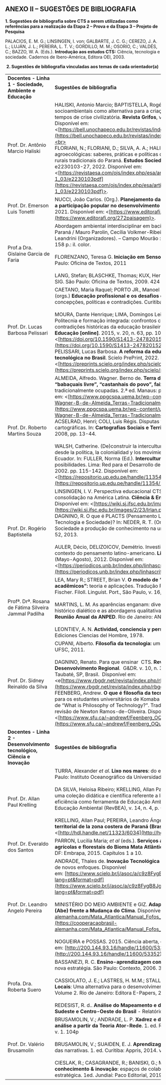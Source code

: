 ## ANEXO II – SUGESTÕES DE BIBLIOGRAFIA

**1. Sugestões de bibliografia sobre CTS a serem utilizadas como referências para a realização da Etapa 2 – Prova e da Etapa 3 – Projeto de Pesquisa**

PALACIOS, E. M. G.; LINSINGEN, I. von; GALBARTE, J. C. G.; CEREZO, J. A. L.; LUJÁN, J. L.; PEREIRA, L. T. V.; GORDILLO, M. M.; OSORIO, C.; VALDÉS, C.; BAZZO, W. A. (Eds.). **Introdução aos estudos CTS:** Ciência, tecnologia e sociedade. Cadernos de Ibero-América, Editora OEI, 2003.

 **2. Sugestões de bibliografia vinculadas aos temas de cada orientador(a)**

|   |   |
|---|---|
|**Docentes - Linha 1 - Sociedade, Ambiente e Educação**|**Sugestões de bibliografia**|
|Prof. Dr. Antônio Marcio Haliski|HALISKI, Antonio Marcio; BAPTISTELLA, Rogério. O diálogo de saberes socioambientais como alternativa para a criação de um mundo possível em tempos de crise civilizatória. **Revista Grifos**, v. 31, p. 189-208, 2021. Disponível em: <[https://bell.unochapeco.edu.br/revistas/index.php/grifos/article/view/6255](https://bell.unochapeco.edu.br/revistas/index.php/grifos/article/view/6255)>.<br><br>FLORIANI, N.; FLORIANI, D.; SILVA, A. A.; HALISKI, A. M. Territorializações agroecológicas: saberes, práticas e políticas de natureza em comunidades rurais tradicionais do Paraná. **Estudos Sociedade e Agricultura**, v. 30, p. e2230103-27, 2022. Disponível em: <[https://revistaesa.com/ojs/index.php/esa/article/view/esa30-1_03/e2230103pdf](https://revistaesa.com/ojs/index.php/esa/article/view/esa30-1_03/e2230103pdf)>.|
|Prof. Dr. Emerson Luis Tonetti|NUCCI, João Carlos. (Org.). **Planejamento da paisagem como subsídio para a participação popular no desenvolvimento urbano**. 1 ed. Porto Alegre: Fi, 2021. Disponível em: <[https://www.editorafi.org/272paisagem](https://www.editorafi.org/272paisagem)>.|
|Prof.a Dra. Gislaine Garcia de Faria|Abordagem ambiental interdisciplinar em bacias hidrográficas no Estado do Paraná / Mauro Parolin, Cecília Volkmer-Ribeiro, Josimeire Aparecida Leandrini (Organizadores). – Campo Mourão : Editora da Fecilcam, 2010. xiv, 158 p.: il. color.<br><br>FLORENZANO, Teresa G. **Iniciação em Sensoriamento Remoto.** 3 ed. São Paulo: Oficina de Textos, 2011<br><br>LANG, Stefan; BLASCHKE, Thomas; KUX, Hermann. Análise da paisagem com SIG. São Paulo: Oficina de Textos, 2009. 424 p.|
|Prof. Dr. Lucas Barbosa Pelissari|CAETANO, Maria Raquel; PORTO JR., Manoel José; SOBRINHO, Sidinei Cruz. (orgs.) **Educação profissional e os desafios da formação humana integral:**  concepções, políticas e contradições. Curitiba: Editora CRV, 2021.<br><br>MOURA, Dante Henrique; LIMA, Domingos Leite; SILVA, Mônica Ribeiro. Politecnia e formação integrada: confrontos conceituais, projetos políticos e contradições históricas da educação brasileira. **Revista Brasileira de Educação [online]**. 2015, v. 20, n. 63, pp. 1057-1080. Disponível em: <[https://doi.org/10.1590/S1413-24782015206313](https://doi.org/10.1590/S1413-24782015206313)>.<br><br>PELISSARI, Lucas Barbosa. **A reforma da educação profissional e tecnológica no Brasil**. Scielo PrePrint, 2022. Disponível em: <[https://preprints.scielo.org/index.php/scielo/preprint/view/3150/5677](https://preprints.scielo.org/index.php/scielo/preprint/view/3150/5677)>.|
|Prof. Dr. Roberto Martins Souza|ALMEIDA, Alfredo. Wagner. Berno de. **Terra de quilombo, terras indígenas, “babaçuais livre”, “castanhais do povo”, faixinais e fundos de pasto:** terras tradicionalmente ocupadas. 2.ª ed. Manaus: pgsca–ufam, 2008. Disponível em: <[https://www.ppgcspa.uema.br/wp-content/uploads/2017/07/Alfredo-Wagner-B-de-Almeida_Terras-Tradicionalmente-Ocupadas.pdf](https://www.ppgcspa.uema.br/wp-content/uploads/2017/07/Alfredo-Wagner-B-de-Almeida_Terras-Tradicionalmente-Ocupadas.pdf)>.<br><br>ACSELRAD, Henri; COLI, Luis Régis. Disputas territoriais e disputas cartográficas. In: **Cartografias Sociais e Território**. Rio de Janeiro: UFRJ, 2008, pp. 13-44.<br><br>WALSH, Catherine. (De)construir la interculturalidad. Consideraciones críticas desde la política, la colonialidad y los movimientos indígenas y negros en el Ecuador. In: FULLER, Norma (Ed.). **Interculturalidad y política**: desafíos y posibilidades. Lima: Red para el Desarrollo de las Ciencias Sociales en el Perú, 2002. pp. 115-142. Disponível em: <[https://repositorio.up.edu.pe/handle/11354/137](https://repositorio.up.edu.pe/handle/11354/137)>.|
|Prof. Dr. Rogério Baptistella|LINSINGEN, I. V. Perspectiva educacional CTS: aspectos de um campo em consolidação na América Latina. **Ciência & Ensino**, v. 1, p. 1-19, 2007.  Disponível em: <[https://wiki.sj.ifsc.edu.br/images/2/23/Irlan.pdf](https://wiki.sj.ifsc.edu.br/images/2/23/Irlan.pdf)>.<br><br>DAGNINO, R. O que é PLACTS (Pensamento Latino-Americano em Ciência, Tecnologia e Sociedade)? In: NEDER, R. T. (Org). **CTS** – Ciência, Tecnologia, Sociedade a produção de conhecimento na universidade. Brasília: UnB, p. 35-52, 2013. <br><br>AULER, Décio, DELIZOICOV, Demétrio. Investigação de temas CTS no contexto do pensamento latino-americano. **Linhas Críticas [en linea]** n. 21 (Mayo-Agosto), 2012. Disponível em: <[https://periodicos.unb.br/index.php/linhascriticas/article/view/4525](https://periodicos.unb.br/index.php/linhascriticas/article/view/4525)>.|
|Profª. Drª. Rosana de Fátima Silveira Jammal Padilha|LEA, Mary R.; STREET, Brian V. **O modelo de “letramentos acadêmicos”:** teoria e aplicações. Tradução Fabiana Komesu, Adriana Fischer. Filoll. Linguíst. Port., São Paulo, v. 16, n. 2, p. 477-493, jul-dez 2014.<br><br>MARTINS, L. M. As aparências enganam: divergências entre o materialismo histórico dialético e as abordagens qualitativas de pesquisa. **Anais da 29ª Reunião Anual da ANPED**. Rio de Janeiro: ANPED, 2006.<br><br>LEONTIEV, A. N. **Actividad, conciencia y personalidad.** Buenos Aires: Ediciones Ciencias del Hombre, 1978.|
|Prof. Dr. Sidney Reinaldo da Silva|CUPANI, Alberto. **Filosofia da tecnologia:** um convite. Florianópolis: Ed. da UFSC, 2011.<br><br>DAGNINO, Renato. Para que ensinar  CTS. **Revista Brasileira de Gestão e Desenvolvimento Regional**.  G&DR. v. 10, n. 3, p. 156-183, set/2014, Taubaté, SP, Brasil.  Disponível em: <e[https://www.rbgdr.net/revista/index.php/rbgdr/article/view/1476/399](https://www.rbgdr.net/revista/index.php/rbgdr/article/view/1476/399)>.<br><br>FEENBERG, Andrew. **O que é filosofia da tecnologia.** Conferência realizada para os estudantes universitários de Komaba em junho de 2003, sob o título de “What is Philosophy of Technology?”. Tradução de Agustín Apaza, com revisão de Newton Ramos-de-Oliveira. Disponivel em:  <[https://www.sfu.ca/~andrewf/Feenberg_OQueEFilosofiaDaTecnologia.pdf](https://www.sfu.ca/~andrewf/Feenberg_OQueEFilosofiaDaTecnologia.pdf)>.|
|**Docentes - Linha 2 - Desenvolvimento tecnológico, Ciência e Inovação**|**Sugestões de bibliografia**|
|Prof. Dr. Allan Paul Krelling|TURRA, Alexander _et al_. **Lixo nos mares**: do entendimento à solução. São Paulo: Instituto Oceanográfico da Universidade de São Paulo. 124p, 2020.<br><br>DA SILVA, Heloisa Ribeiro; KRELLING, Allan Paul. **Marixo**: desenvolvimento de uma coleção didática e científica referente a lixo marinho e análise de sua eficiência como ferramenta de Educação Ambiental. Revista Brasileira De Educação Ambiental (RevBEA), v. 14, n. 4, p. 09-24, 2019.<br><br>KRELLING, Allan Paul; PEREIRA, Leandro Ángelo; TONETTI, Emerson. **Gestión territorial de la zona costera de Paraná (Brasil)**. 2020. Disponível em: <[http://hdl.handle.net/11323/6034](http://hdl.handle.net/11323/6034)>.|
|Prof. Dr. Everaldo dos Santos|PARRON, Lucilia Maria; _et al_ (eds.). **Serviços ambientais em sistemas agrícolas e florestais do Bioma Mata Atlântica** [recurso eletrônico]. Brasília, DF: Embrapa, 2015. Capítulos 1 a 10.|
|Prof. Dr. Leandro Angelo Pereira|ANDRADE, Thales de. **Inovação Tecnológica e Meio Ambiente**: a construção de novos enfoques. Disponível em: [https://www.scielo.br/j/asoc/a/c9z8FygB8JgtY6F5TdmtQKR/?lang=pt&format=pdf](https://www.scielo.br/j/asoc/a/c9z8FygB8JgtY6F5TdmtQKR/?lang=pt&format=pdf)<br><br>MINISTÉRIO DO MEIO AMBIENTE e GIZ. **Adaptações baseadas na Natureza (Abe) frente a Mudança do Clima**. Disponível em: [https://cooperacaobrasil-alemanha.com/Mata_Atlantica/Manual_Fofos_AbE.pdf](https://cooperacaobrasil-alemanha.com/Mata_Atlantica/Manual_Fofos_AbE.pdf)<br><br>NOGUEIRA e POSSAS. 2015. Ciência aberta, questões abertas. Disponível em: [http://200.144.93.16/handle/11600/53352](http://200.144.93.16/handle/11600/53352)|
|Profa. Dra. Roberta Suero|BASSANEZI, R. C. **Ensino-aprendizagem com modelagem matemática**: uma nova estratégia. São Paulo: Contexto, 2006. 3.ed. 389 p.<br><br>CASSIOLATO, J. E.; LASTRES, H. M.M.; STALLIVIERI, F. **Arranjos Produtivos Locais**: Uma alternativa para o desenvolvimento. Experiências de Políticas. Volume 2. Rio de Janeiro: Editora E-Papers, 2009.<br><br>REDESIST, R. d.. **Análise do Mapeamento e das Políticas para APLs no Sul, Sudeste e Centro-Oeste do Brasil** - Relatório Final PR. 2011|
|Prof. Dr. Valério Brusamolin|BRUSAMOLIN, V.; ANDRADE, L. P. **Xadrez e desenvolvimento cognitivo: uma análise a partir da Teoria Ator-Rede**. 1. ed. Rio de Janeiro: e-Publicar, 2021. v. 1. 104p<br><br>BRUSAMOLIN, V.; SUAIDEN, E. J. **Aprendizagem organizacional**: o impacto das narrativas. 1. ed. Curitiba: Appris, 2014. v. 1. 237p<br><br>CIESLAK, R.; CASAGRANDE, R.; BANISKI, G.; MOURA, D. (Orgs.). **Gestão do conhecimento & inovação**: espaços de colaboração, confiança e contribuição estratégica. 1ed. Jundiaí: Paco Editorial, 2019|